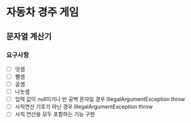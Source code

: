 # 자동차 경주 게임
## 문자열 계산기
### 요구사항
- [ ] 덧셈
- [ ] 뺄셈
- [ ] 곱셈
- [ ] 나눗셈
- [ ] 입력 값이 null이거나 빈 공백 문자일 경우 IllegalArgumentException throw
- [ ] 사칙연산 기호가 아닌 경우 IllegalArgumentException throw
- [ ] 사칙 연산을 모두 포함하는 기능 구현 
